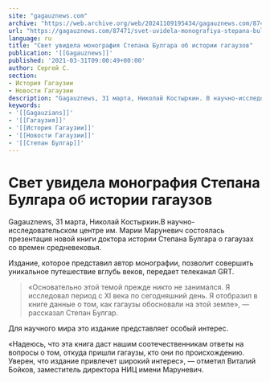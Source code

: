 ```yaml
---
site: "gagauznews.com"
archive: "https://web.archive.org/web/20241109195434/gagauznews.com/87471/svet-uvidela-monografiya-stepana-bulgara-ob-istorii-gagauzov.html"
url: "https://gagauznews.com/87471/svet-uvidela-monografiya-stepana-bulgara-ob-istorii-gagauzov.html"
language: ru
title: "Свет увидела монография Степана Булгара об истории гагаузов"
publication: '[[Gagauznews]]'
published: '2021-03-31T09:00:49+00:00'
author: Сергей С.
section:
- История Гагаузии
- Новости Гагаузии
description: "Gagauznews, 31 марта, Николай Костыркин. В научно-исследовательском центре им. Марии Маруневич состоялась презентация новой книги доктора истории Степана Булгара о гагаузах со времен средневековья. Издание, которое представил автор монографии, позволит совершить уникальное путешествие вглубь веков, передает телеканал GRT. «Основательно этой темой прежде никто не занимался. Я исследовал период с XI века по сегодняшний день. Я отобразил в книге данные о том, как гагаузы обосновали на этой земле», — рассказал Степан Булгар. Для научного мира это издание представляет особый интерес. «Надеюсь, что эта книга даст нашим соотечественникам ответы на вопросы о том, откуда пришли гагаузы, кто они по происхождению. Уверен, что […]"
keywords:
- '[[Gagauzians]]'
- '[[Гагаузия]]'
- '[[История Гагаузии]]'
- '[[Новости Гагаузии]]'
- '[[Степан Булгар]]'
---
```


# Свет увидела монография Степана Булгара об истории гагаузов

Gagauznews, 31 марта, Николай Костыркин.В научно-исследовательском центре им. Марии Маруневич состоялась презентация новой книги доктора истории Степана Булгара о гагаузах со времен средневековья.

Издание, которое представил автор монографии, позволит совершить уникальное путешествие вглубь веков, передает телеканал GRT.

> «Основательно этой темой прежде никто не занимался. Я исследовал период с XI века по сегодняшний день. Я отобразил в книге данные о том, как гагаузы обосновали на этой земле», — рассказал Степан Булгар.

Для научного мира это издание представляет особый интерес.

«Надеюсь, что эта книга даст нашим соотечественникам ответы на вопросы о том, откуда пришли гагаузы, кто они по происхождению. Уверен, что издание привлечет широкий интерес», — отметил Виталий Бойков, заместитель директора НИЦ имени Маруневич.